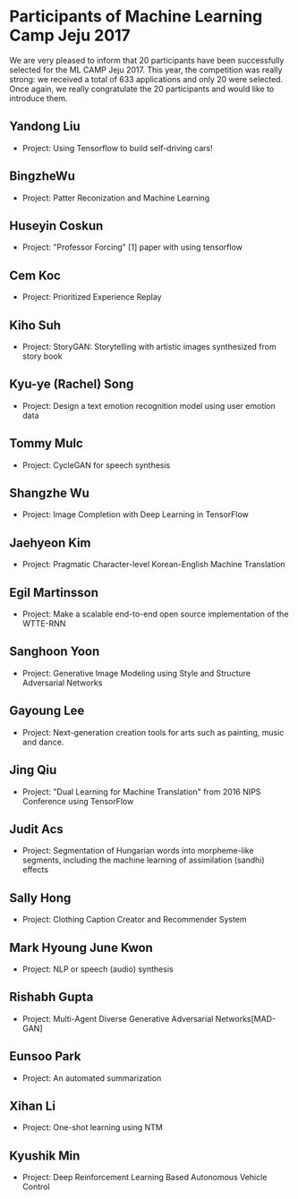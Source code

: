 # Participants of Machine Learning Camp Jeju 2017

We are very pleased to inform that 20 participants have been successfully selected for the ML CAMP Jeju 2017. This year, the competition was really strong: we received a total of 633 applications and only 20 were selected. Once again, we really congratulate the 20 participants and would like to introduce them.


## Yandong Liu
* Project: Using Tensorflow to build self-driving cars!

## BingzheWu
* Project: Patter Reconization and Machine Learning

## Huseyin Coskun
* Project: "Professor Forcing" [1] paper with using tensorflow

## Cem Koc
* Project: Prioritized Experience Replay

## Kiho Suh
* Project: StoryGAN: Storytelling with artistic images synthesized from story book

## Kyu-ye (Rachel) Song
* Project: Design a text emotion recognition model using user emotion data 

## Tommy Mulc
* Project: CycleGAN for speech synthesis

## Shangzhe Wu
* Project: Image Completion with Deep Learning in TensorFlow

## Jaehyeon Kim
* Project: Pragmatic Character-level Korean-English Machine Translation 

## Egil Martinsson
* Project: Make a scalable end-to-end open source implementation of the WTTE-RNN

## Sanghoon Yoon
* Project: Generative Image Modeling using Style and Structure Adversarial Networks

## Gayoung Lee
* Project: Next-generation creation tools for arts such as painting, music and dance.

## Jing Qiu
* Project: "Dual Learning for Machine Translation" from 2016 NIPS Conference using TensorFlow

## Judit Acs
* Project: Segmentation of Hungarian words into morpheme-like segments, including the machine learning of assimilation (sandhi) effects

## Sally Hong
* Project: Clothing Caption Creator and Recommender System

## Mark Hyoung June Kwon
* Project: NLP or speech (audio) synthesis

## Rishabh Gupta
* Project: Multi-Agent Diverse Generative Adversarial Networks[MAD-GAN]

## Eunsoo Park
* Project: An automated summarization

## Xihan Li
* Project: One-shot learning using NTM

## Kyushik Min
* Project: Deep Reinforcement Learning Based Autonomous Vehicle Control 
